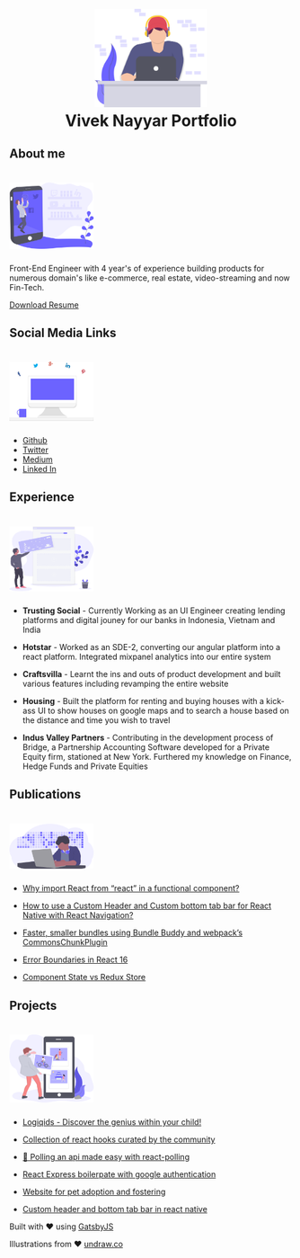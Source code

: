 <h1 align="center">
  <br>
  <a href="https://viveknayyar.in">
    <img src="./src/assets/illustrations/personal.svg" alt="personal-website" width="200">
  </a>
  <br>
  Vivek Nayyar Portfolio
  <br>
</h1>

## About me

<h1>
<img src="./src/assets/illustrations/social.svg" alt="personal-website" width="150">
<br>

</h1>

<p>Front-End Engineer with 4 year's of experience building products for numerous domain's like e-commerce, real estate, video-streaming and now Fin-Tech.</p>
<a href="https://www.dropbox.com/s/cqthva2qulr8l94/VivekNayyarResume2018.pdf?dl=1">Download Resume</a>

## Social Media Links

<h1>
<img src="./src/assets/illustrations/social_media.svg" alt="personal-website" width="150">
</h1>

- <a href="https://www.github.com/vivek12345/">Github</a>
- <a href="https://www.twitter.com/VivekNayyar09/">Twitter</a>
- <a href="https://medium.com/@VivekNayyar/">Medium</a>
- <a href="https://www.linkedin.com/in/viveknayyar/">Linked In</a>

## Experience

<h1>
<img src="./src/assets/illustrations/experience.svg" alt="personal-website" width="150">
</h1>

- <b>Trusting Social</b> - Currently Working as an UI Engineer creating lending platforms and digital jouney for our banks in Indonesia, Vietnam and India

- <b>Hotstar</b> - Worked as an SDE-2, converting our angular platform into a react platform. Integrated mixpanel analytics into our entire system

- <b>Craftsvilla</b> - Learnt the ins and outs of product development and built various features including revamping the entire website

- <b>Housing</b> - Built the platform for renting and buying houses with a kick-ass UI to show houses on google maps and to search a house based on the distance and time you wish to travel

- <b>Indus Valley Partners</b> - Contributing in the development process of Bridge, a Partnership Accounting Software developed for a Private Equity firm, stationed at New York. Furthered my knowledge on Finance, Hedge Funds and Private Equities

## Publications

<h1>
<img src="./src/assets/illustrations/publications.svg" alt="personal-website" width="150">
</h1>

- <a href="https://hackernoon.com/why-import-react-from-react-in-a-functional-component-657aed821f7a">Why import React from “react” in a functional component?</a>

- <a href="https://hackernoon.com/how-to-use-a-custom-header-and-custom-bottom-tab-bar-for-react-native-with-react-navigation-969a5d3cabb1">How to use a Custom Header and Custom bottom tab bar for React Native with React Navigation?</a>

- <a href="https://medium.com/webpack/bundle-buddy-and-webpack-commons-chunk-101da29166bf">Faster, smaller bundles using Bundle Buddy and webpack’s CommonsChunkPlugin</a>

- <a href="https://hackernoon.com/error-boundaries-in-react-16-32fb8e185a3">Error Boundaries in React 16</a>

- <a href="https://medium.com/netscape/component-state-vs-redux-store-1eb0c929277">Component State vs Redux Store</a>

## Projects

<h1>
<img src="./src/assets/illustrations/projects.svg" alt="personal-website" width="150">
</h1>

- <a href="https://www.logiqids.com/">Logiqids - Discover the genius within your child!</a>

- <a href="http://hooks.guide/">Collection of react hooks curated by the community</a>

- <a href="https://github.com/vivek12345/react-polling">🔔 Polling an api made easy with react-polling</a>

- <a href="https://github.com/vivek12345/react-express-boilerplate">React Express boilerpate with google authentication</a>

- <a href="https://github.com/vivek12345/petsforlife">Website for pet adoption and fostering</a>

- <a href="https://github.com/vivek12345/custom-header-tabbar-react-native">Custom header and bottom tab bar in react native</a>

Built with ❤️ using <a href="https://www.gatsbyjs.org/" target="_blank">GatsbyJS</a>

Illustrations from ❤️ <a href="https://undraw.co/illustrations" target="_blank">undraw.co</a>
